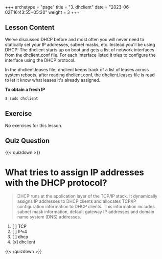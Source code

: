 +++
archetype = "page"
title = "3. dhclient"
date = "2023-06-02T16:43:55+05:30"
weight = 3
+++

## Lesson Content

We've discussed DHCP before and most often you will never need to statically set your IP addresses, subnet masks, etc. Instead you'll be using DHCP! The dhclient starts up on boot and gets a list of network interfaces from the dhclient.conf file. For each interface listed it tries to configure the interface using the DHCP protocol.

In the dhclient.leases file, dhclient keeps track of a list of leases across system reboots, after reading dhclient.conf, the dhclient.leases file is read to let it know what leases it's already assigned. 

**To obtain a fresh IP**

```bash
$ sudo dhclient
```


## Exercise

No exercises for this lesson.

## Quiz Question

{{< quizdown >}}

# What tries to assign IP addresses with the DHCP protocol?

> DHCP runs at the application layer of the TCP/IP stack. It dynamically assigns IP addresses to DHCP clients and allocates TCP/IP configuration information to DHCP clients. This information includes subnet mask information, default gateway IP addresses and domain name system (DNS) addresses.

1. [ ] TCP
2. [ ] IPv4
3. [ ] dhcp
4. [x] dhclient

{{< /quizdown >}}
